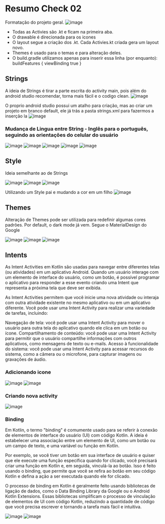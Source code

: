 # Resumo Check 02

Formatação do projeto geral.
![image](https://user-images.githubusercontent.com/82169520/236505979-a31ff78e-7781-4b02-8f1e-4bb4fae0d08e.png)

- Todas as Activies são .kt e ficam na primeira aba.
- O drawable é direcionada para os icones
- O layout segue a criação dos .kt. Cada Activies.kt criada gera um layout novo.
- Themes é usado para o temas e para alteração deles.
- O build.gradle utilizamos apenas para inserir essa linha (por enquanto): 
  buildFeatures {
        viewBinding true
    }

## Strings

A ideia de Strings é tirar a parte escrita do activity main, pois além do android studio recomendar, torna mais fácil e o codigo clean.
![image](https://user-images.githubusercontent.com/82169520/236265046-78b1461a-29d2-467d-ba3b-737cae1095f4.png)

O proprio android studio possui um atalho para criação, mas ao criar um projeto em branco default, ele já trás a pasta strings.xml para fazermos a inserção la
![image](https://user-images.githubusercontent.com/82169520/236265462-08cc9d76-4abd-47f9-bb89-5a6413f8e77c.png)

### Mudança de Lingua entre String - Inglês para o português, seguindo as orientações do celular do usuário

![image](https://user-images.githubusercontent.com/82169520/236359479-38303641-d4aa-4b7c-a790-d5d747eda89c.png)
![image](https://user-images.githubusercontent.com/82169520/236359491-94f0b640-6dcd-439b-8357-0650190b4844.png)
![image](https://user-images.githubusercontent.com/82169520/236359498-d21a3b7a-f4b2-4c1f-927e-8c24a9019aee.png)
![image](https://user-images.githubusercontent.com/82169520/236359502-2821aecb-4ce4-4740-8536-bcf96e94bff8.png)
![image](https://user-images.githubusercontent.com/82169520/236359514-0174f918-c899-4baf-a38d-330730d53eb0.png)

## Style

Ideia semelhante ao de Strings

![image](https://user-images.githubusercontent.com/82169520/236360064-79ce619d-c2fa-4df4-87e8-bc927c8318a7.png)
![image](https://user-images.githubusercontent.com/82169520/236360075-7d993ca2-8c8e-4c2a-8a5b-b7873dc81ad8.png)
![image](https://user-images.githubusercontent.com/82169520/236360083-fa5d708c-2e5f-4024-9a2c-05cb1b0dc71f.png)

Utilizando um Style pai e mudando a cor em um filho
![image](https://user-images.githubusercontent.com/82169520/236360238-abb0c71a-7f15-4e4b-98c4-82d06787cffb.png)

## Themes

Alteração de Themes pode ser utilizada para redefinir algumas cores padrões. Por default, o dark mode já vem. Segue o MaterialDesign do Google

![image](https://user-images.githubusercontent.com/82169520/236360700-022ee44d-c8f0-40c4-b5fa-745767df91ba.png)
![image](https://user-images.githubusercontent.com/82169520/236360711-603cf4bf-cda3-4f64-a528-680c44653fd0.png)
![image](https://user-images.githubusercontent.com/82169520/236360768-0fac96e8-4a46-4247-a39a-be7f1e9b550d.png)

## Intents

As Intent Activities em Kotlin são usadas para navegar entre diferentes telas (ou atividades) em um aplicativo Android. Quando um usuário interage com um elemento de interface do usuário, como um botão, é possível programar o aplicativo para responder a esse evento criando uma Intent que representa a próxima tela que deve ser exibida.

As Intent Activities permitem que você inicie uma nova atividade ou interaja com outra atividade existente no mesmo aplicativo ou em um aplicativo diferente. Você pode usar uma Intent Activity para realizar uma variedade de tarefas, incluindo:

Navegação de tela: você pode usar uma Intent Activity para mover o usuário para outra tela do aplicativo quando ele clica em um botão ou ícone.
Compartilhamento de conteúdo: você pode usar uma Intent Activity para permitir que o usuário compartilhe informações com outros aplicativos, como mensagens de texto ou e-mails.
Acesso à funcionalidade do sistema: você pode usar uma Intent Activity para acessar recursos do sistema, como a câmera ou o microfone, para capturar imagens ou gravações de áudio.

### Adicionando icone

![image](https://user-images.githubusercontent.com/82169520/236363049-df3dad36-c6d2-4e7b-96e8-cd3e64a33587.png)
![image](https://user-images.githubusercontent.com/82169520/236363060-652047be-4887-44c0-84fa-2b114561279d.png)

### Criando nova activity

![image](https://user-images.githubusercontent.com/82169520/236363742-34f6907b-37e7-4a2f-b90d-6b2408763a01.png)

### Binding

Em Kotlin, o termo "binding" é comumente usado para se referir à conexão de elementos de interface do usuário (UI) com código Kotlin. A ideia é estabelecer uma associação entre um elemento de UI, como um botão ou um campo de texto, e uma variável ou função em Kotlin.

Por exemplo, se você tiver um botão em sua interface de usuário e quiser que ele execute uma função específica quando for clicado, você precisará criar uma função em Kotlin e, em seguida, vinculá-la ao botão. Isso é feito usando o binding, que permite que você se refira ao botão em seu código Kotlin e defina a ação a ser executada quando ele for clicado.

O processo de binding em Kotlin é geralmente feito usando bibliotecas de ligação de dados, como o Data Binding Library da Google ou o Android Kotlin Extensions. Essas bibliotecas simplificam o processo de vinculação de elementos de UI com código Kotlin, reduzindo a quantidade de código que você precisa escrever e tornando a tarefa mais fácil e intuitiva.

![image](https://user-images.githubusercontent.com/82169520/236363822-1b9809b9-e6e2-4472-ad77-98fdfedf248f.png)
![image](https://user-images.githubusercontent.com/82169520/236468772-e02649c0-e0c7-4fa8-985f-6016e1bb34c7.png)




